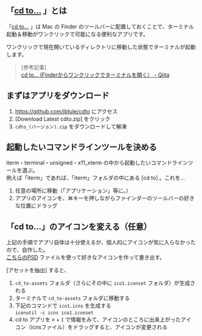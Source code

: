 ## 「[cd to...](https://github.com/jbtule/cdto) 」とは

「[cd to...](https://github.com/jbtule/cdto) 」は Mac の Finder のツールバーに配置しておくことで、ターミナル起動＆移動がワンクリックで可能になる便利なアプリです。

ワンクリックで現在開いているディレクトリに移動した状態でターミナルが起動します。

> [参考記事]  
> [cd to... (Finderからワンクリックでターミナルを開く） - Qiita](https://qiita.com/sadoru/items/8a53c3d3b63a0fe45276)

## まずはアプリをダウンロード

1. https://github.com/jbtule/cdto にアクセス
1. [Download Latest cdto.zip] をクリック
1. `cdto_(バージョン).zip` をダウンロードして解凍

## 起動したいコマンドラインツールを決める

iterm・terminal・unsigned・x11_xterm の中から起動したいコマンドラインツールを選ぶ。  
例えば「iterm」であれば、「iterm」フォルダの中にある [cd to] 。これを…

1. 任意の場所に移動（「アプリケーション」等に。）
1. アプリのアイコンを、⌘キーを押しながらファインダーのツールバーの好きな位置にドラッグ

## 「cd to...」のアイコンを変える（任意）

上記の手順でアプリ自体は十分使えるが、個人的にアイコンが気に入らなかったので、自作した。  
[こちらのPSD](./files/cdto/cd_to.psd.zip?raw=true) ファイルを使って好きなアイコンを作って書き出す。

[アセットを抽出] すると、
1. `cd_to-assets` フォルダ（さらにその中に `ico1.iconset` フォルダ）が生成される
1. ターミナルで `cd_to-assets` フォルダに移動する
1. 下記のコマンドで `ico1.icns` を生成する  
`iconutil -c icns ico1.iconset`
1. cd to アプリを `⌘` + `I` で情報をみて、アイコンのところに出来上がったアイコン（icnsファイル）をドラッグすると、アイコンが変更される

